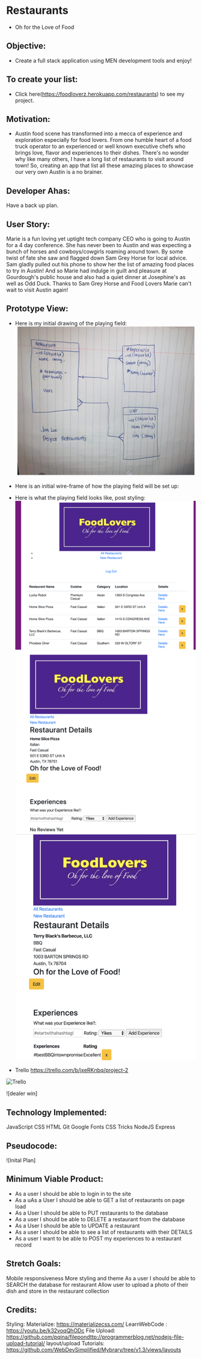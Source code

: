 
# Restaurants
- Oh for the Love of Food

## Objective:
  - Create a  full stack application using MEN development tools and enjoy!

## To create your list:
- Click here(https://foodloverz.herokuapp.com/restaurants) to see my project.

## Motivation:
- Austin food scene has transformed into a mecca of experience and exploration especially for food lovers. From one humble heart of a food truck operator to an experienced or well known executive chefs who brings love, flavor and experiences to their dishes. There's no wonder why like many others, I have a long list of restaurants to visit around town! So, creating an app that list all these amazing places to showcase our very own Austin is a no brainer.

## Developer Ahas:
Have a back up plan.

## User Story:
Marie is a fun loving yet uptight tech company CEO who is going to Austin for a 4 day conference. She has never been to Austin and was expecting a bunch of horses and cowboys/cowgirls roaming around town. 
By some twist of fate she saw and flagged down Sam Grey Horse for local advice. Sam gladly pulled out his phone to show her the list of amazing food places to try in Austin! And so Marie had indulge in guilt and pleasure at Gourdough's public house and also had a quiet dinner at Josephine's as well as Odd Duck. Thanks to Sam Grey Horse and Food Lovers Marie can't wait to visit Austin again!


## Prototype View:
- Here is my initial drawing of the playing field:
![Initial](https://github.com/jlee8020/restaurants/blob/master/Screen%20Shot%202020-03-06%20at%204.18.08%20AM.png)

- Here is an initial wire-frame of how the playing field will be set up:


- Here is what the playing field looks like, post styling:
![index](https://github.com/jlee8020/restaurants/blob/master/Screen%20Shot%202020-03-08%20at%2011.13.21%20PM.png)
![no experiences](https://github.com/jlee8020/restaurants/blob/master/Screen%20Shot%202020-03-08%20at%2011.14.00%20PM.png)
![experiences](https://github.com/jlee8020/restaurants/blob/master/Screen%20Shot%202020-03-08%20at%2011.14.20%20PM.png)


- Trello
https://trello.com/b/jxeRKnbq/project-2

![Trello](https://trello.com/b/jxeRKnbq/project-2)


![dealer win]


## Technology Implemented:
JavaScript
CSS
HTML
Git
Google Fonts
CSS Tricks
NodeJS
Express


## Pseudocode:
![Inital Plan]

## Minimum Viable Product:

- As a user I should be able to login in to the site
- As a uAs a User I should be able to GET a list of restaurants on page load
- As a User I should be able to PUT restaurants to the database
- As a user I should be able to DELETE a restaurant from the database
- As a User I should be able to UPDATE a restaurant
- As a user I should be able to see a list of restaurants with their DETAILS
- As a user I want to be able to POST my experiences to a restaurant record



## Stretch Goals:
Mobile responsiveness
More styling and theme
As a user I should be able to SEARCH the database for restaurant
Allow user to upload a photo of their dish and store in the restaurant collection


## Credits:
Styling:
Materialize: https://materializecss.com/
LearnWebCode : https://youtu.be/k32voqQhODc
File Upload: https://github.com/pqina/filepondttp://programmerblog.net/nodejs-file-upload-tutorial/
layout/upload
Tutorials:
https://github.com/WebDevSimplified/Mybrary/tree/v1.3/views/layouts

